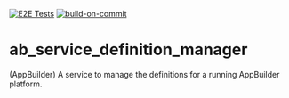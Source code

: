 [![E2E Tests](https://github.com/digi-serve/ab_service_definition_manager/actions/workflows/e2e-tests.yml/badge.svg)](https://github.com/digi-serve/ab_service_definition_manager/actions/workflows/e2e-tests.yml) [![build-on-commit](https://github.com/digi-serve/ab_service_definition_manager/actions/workflows/build-on-commit.yml/badge.svg)](https://github.com/digi-serve/ab_service_definition_manager/actions/workflows/build-on-commit.yml)

# ab_service_definition_manager
(AppBuilder) A service to manage the definitions for a running AppBuilder platform.
